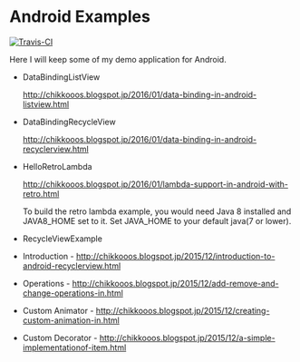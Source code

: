 Android Examples
================

[![Travis-CI](https://travis-ci.org/chikkutechie/androidexamples.svg?branch=master)](https://travis-ci.org/chikkutechie/androidexamples)

Here I will keep some of my demo application for Android. 

* DataBindingListView
  
  http://chikkooos.blogspot.jp/2016/01/data-binding-in-android-listview.html

* DataBindingRecycleView

  http://chikkooos.blogspot.jp/2016/01/data-binding-in-android-recyclerview.html

* HelloRetroLambda

  http://chikkooos.blogspot.jp/2016/01/lambda-support-in-android-with-retro.html
  
  To build the retro lambda example, you would need Java 8 installed and JAVA8_HOME set to it. Set JAVA_HOME to your default java(7 or lower).
  
* RecycleViewExample
 * Introduction - http://chikkooos.blogspot.jp/2015/12/introduction-to-android-recyclerview.html
 * Operations - http://chikkooos.blogspot.jp/2015/12/add-remove-and-change-operations-in.html
 * Custom Animator - http://chikkooos.blogspot.jp/2015/12/creating-custom-animation-in.html
 * Custom Decorator - http://chikkooos.blogspot.jp/2015/12/a-simple-implementationof-item.html
 

